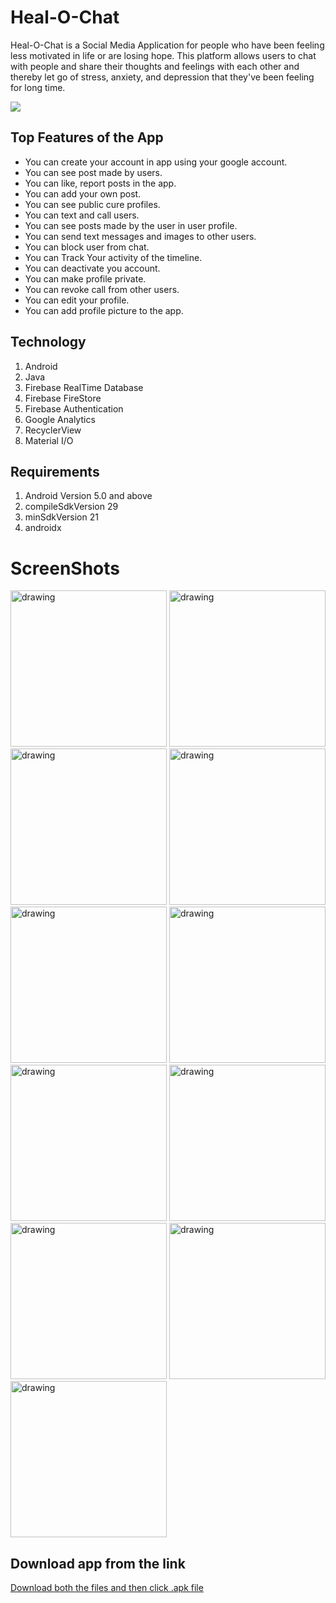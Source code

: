 # Heal-O-Chat
Heal-O-Chat is a Social Media Application for people who have been feeling less motivated in life or are losing hope. This platform allows users to chat with people and share their thoughts and feelings with each other and thereby let go of stress, anxiety, and depression that they've been feeling for long time. 


![](https://github.com/plazzy99/Heal-O-Chat/blob/master/app/src/main/res/drawable/doodle.png)

## Top Features of the App
- You can create your account in app using your google account.
- You can see post made by users.
- You can like, report posts in the app.
- You can add your own post.
- You can see public cure profiles.
- You can text and call users.
- You can see posts made by the user in user profile.
- You can send text messages and images to other users.
- You can block user from chat.
- You can Track Your activity of the timeline.
- You can deactivate you account.
- You can make profile private.
- You can revoke call from other users.
- You can edit your profile.
- You can add profile picture to the app.

## Technology
1. Android
2. Java
3. Firebase RealTime Database
4. Firebase FireStore
5. Firebase Authentication
6. Google Analytics
7. RecyclerView
8. Material I/O

## Requirements
1. Android Version 5.0 and above
2. compileSdkVersion 29
3. minSdkVersion 21
4. androidx

# ScreenShots
<img src="https://github.com/plazzy99/Heal-O-Chat/blob/master/app/src/main/res/drawable/splash.png" alt="drawing" width="250"/>  <img src="https://github.com/plazzy99/Heal-O-Chat/blob/master/app/src/main/res/drawable/welcome_screen.png" alt="drawing" width="250"/>
<img src="https://github.com/plazzy99/Heal-O-Chat/blob/master/app/src/main/res/drawable/post.png" alt="drawing" width="250"/>
<img src="https://github.com/plazzy99/Heal-O-Chat/blob/master/app/src/main/res/drawable/your_profile.png" alt="drawing" width="250"/>
<img src="https://github.com/plazzy99/Heal-O-Chat/blob/master/app/src/main/res/drawable/home_screen.png" alt="drawing" width="250"/>
<img src="https://github.com/plazzy99/Heal-O-Chat/blob/master/app/src/main/res/drawable/chat_list.png" alt="drawing" width="250"/>
<img src="https://github.com/plazzy99/Heal-O-Chat/blob/master/app/src/main/res/drawable/cure_profile.png" alt="drawing" width="250"/>
<img src="https://github.com/plazzy99/Heal-O-Chat/blob/master/app/src/main/res/drawable/chat.png" alt="drawing" width="250"/>
<img src="https://github.com/plazzy99/Heal-O-Chat/blob/master/app/src/main/res/drawable/about_us.png" alt="drawing" width="250"/>
<img src="https://github.com/plazzy99/Heal-O-Chat/blob/master/app/src/main/res/drawable/setting.png" alt="drawing" width="250"/>
<img src="https://github.com/plazzy99/Heal-O-Chat/blob/master/app/src/main/res/drawable/post_bottom_sheet.png" alt="drawing" width="250"/>

## Download app from the link
[Download both the files and then click .apk file](https://drive.google.com/drive/folders/1b5-8xw9_6Mp4vyKElj-K4mPzqCfPeGgL?usp=sharing)
